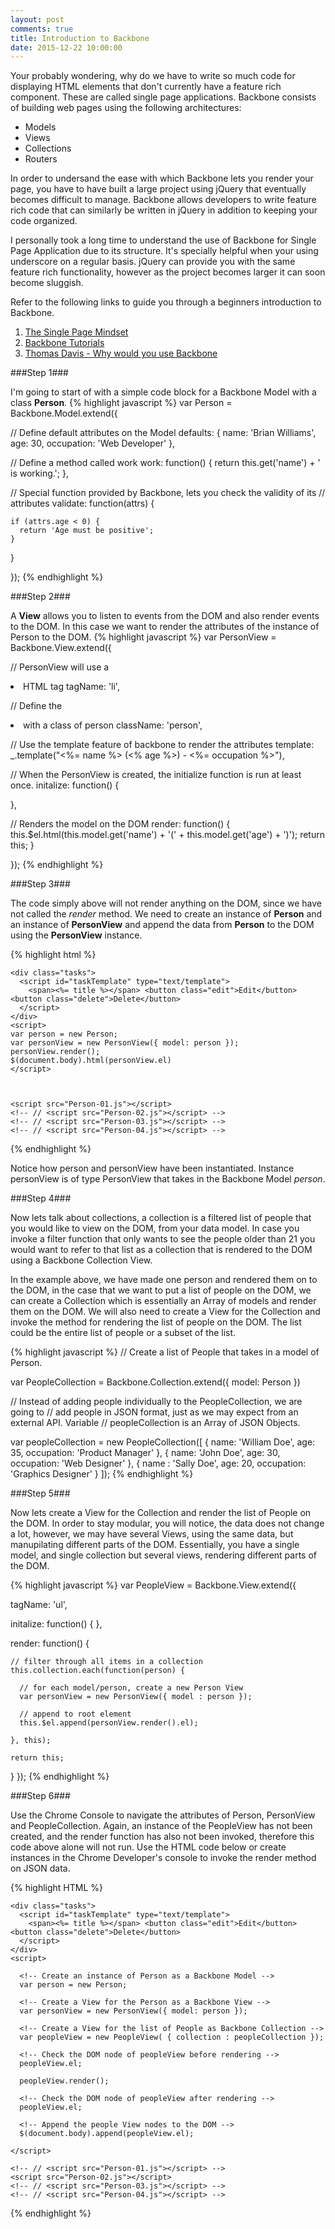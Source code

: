 ```yaml
---
layout: post
comments: true
title: Introduction to Backbone
date: 2015-12-22 10:00:00
---
```


Your probably wondering, why do we have to write so much code for displaying HTML elements that don't currently have a feature rich component. These are called single page applications. Backbone consists of building web pages using the following architectures:

- Models
- Views
- Collections
- Routers

In order to undersand the ease with which Backbone lets you render your page, you have to have built a large project using jQuery that eventually becomes difficult to manage. Backbone allows developers to write feature rich code that can similarly be written in jQuery in addition to keeping your code organized. 

I personally took a long time to understand the use of Backbone for Single Page Application due to its structure. It's specially helpful when your using underscore on a regular basis. jQuery can provide you with the same feature rich functionality, however as the project becomes larger it can soon become sluggish.

Refer to the following links to guide you through a beginners introduction to Backbone.

1. [The Single Page Mindset](https://singlepagebook.supportbee.com/chapters/single-page-mindset/)
2. [Backbone Tutorials](https://backbonetutorials.com/)
3. [Thomas Davis - Why would you use Backbone](https://cdnjs.com/libraries/backbone.js/tutorials/why-would-you-use-backbone)

###Step 1###

I'm going to start of with a simple code block for a Backbone Model with a class **Person**.
{% highlight javascript %}
var Person = Backbone.Model.extend({
  
  // Define default attributes on the Model
  defaults: {
    name: 'Brian Williams',
    age: 30,
    occupation: 'Web Developer'
  },

  // Define a method called work
  work: function() {
    return this.get('name') + ' is working.';
  },
  
  // Special function provided by Backbone, lets you check the validity of its
  // attributes
  validate: function(attrs) {

    if (attrs.age < 0) {
      return 'Age must be positive';
    }
  }

});
{% endhighlight %}

###Step 2###

A **View** allows you to listen to events from the DOM and also render events to the DOM. In this case we want to render the attributes of the instance of Person to the DOM.
{% highlight javascript %}
var PersonView = Backbone.View.extend({
  
  // PersonView will use a <li> HTML tag
  tagName: 'li',
  
  // Define the <li> with a class of person
  className: 'person',
  
  // Use the template feature of backbone to render the attributes
  template: _.template("<%= name %> (<% age %>) - <%= occupation %>"),
  
  // When the PersonView is created, the initialize function is run at least once.
  initalize: function() {

  },
  
  // Renders the model on the DOM
  render: function() {  
    this.$el.html(this.model.get('name') + '(' + this.model.get('age') + ')');
    return this;
  }

});
{% endhighlight %}

###Step 3###

The code simply above will not render anything on the DOM, since we have not called the *render* method. We need to create an instance of **Person** and an instance of **PersonView** and append the data from **Person** to the DOM using the **PersonView** instance.

{% highlight html %}

<!DOCTYPE html>
<html>
<body>
    <head>
       <link rel="stylesheet" href="bower_components/bootstrap.css">
   </head>
    <script src="bower_components/jquery/jquery.js"></script>
    <script src="bower_components/underscore/underscore.js"></script>
    <script src="bower_components/backbone/backbone.js"></script>

   <script id="personTemplate" type="text/template">
      <%= name %> (<%= age %>) - <%= occupation %>
   </script>
    
    <div class="tasks">
      <script id="taskTemplate" type="text/template">
        <span><%= title %></span> <button class="edit">Edit</button> <button class="delete">Delete</button>
      </script>
    </div>
    <script>
    var person = new Person;
    var personView = new PersonView({ model: person });
    personView.render();
    $(document.body).html(personView.el)
    </script>


    
    <script src="Person-01.js"></script>
    <!-- // <script src="Person-02.js"></script> -->
    <!-- // <script src="Person-03.js"></script> -->
    <!-- // <script src="Person-04.js"></script> -->

</body>
</html>
{% endhighlight %}

Notice how person and personView have been instantiated. Instance personView is of type PersonView that takes in the Backbone Model *person*.

###Step 4###

Now lets talk about collections, a collection is a filtered list of people that you would like to view on the DOM, from your data model. In case you invoke a filter function that only wants to see the people older than 21 you would want to refer to that list as a collection that is rendered to the DOM using a Backbone Collection View.

In the example above, we have made one person and rendered them on to the DOM, in the case that we want to put a list of people on the DOM, we can create a Collection which is essentially an Array of models and render them on the DOM. We will also need to create a View for the Collection and invoke the method for rendering the list of people on the DOM. The list could be the entire list of people or a subset of the list. 

{% highlight javascript %}
// Create a list of People that takes in a model of Person.

var PeopleCollection = Backbone.Collection.extend({ model: Person })

// Instead of adding people individually to the PeopleCollection, we are going to 
// add people in JSON format, just as we may expect from an external API. Variable
// peopleCollection is an Array of JSON Objects.

var peopleCollection = new PeopleCollection([
  {
    name: 'William Doe',
    age: 35,
    occupation: 'Product Manager'
  },
  {
    name: 'John Doe',
    age: 30,
    occupation: 'Web Designer'
  },
  {
    name : 'Sally Doe',
    age: 20,
    occupation: 'Graphics Designer'
  }
]);
{% endhighlight %}

###Step 5###

Now lets create a View for the Collection and render the list of People on the DOM. In order to stay modular, you will notice, the data does not change a lot, however, we may have several Views, using the same data, but manupilating different parts of the DOM. Essentially, you have a single model, and single collection but several views, rendering different parts of the DOM.

{% highlight javascript %}
var PeopleView = Backbone.View.extend({
  
  tagName: 'ul',

  initalize: function() {
  },

  render: function() {
    
    // filter through all items in a collection
    this.collection.each(function(person) {
      
      // for each model/person, create a new Person View
      var personView = new PersonView({ model : person });
      
      // append to root element
      this.$el.append(personView.render().el);
      
    }, this);

    return this;
  }
});
{% endhighlight %}

###Step 6###

Use the Chrome Console to navigate the attributes of Person, PersonView and PeopleCollection. Again, an instance of the PeopleView has not been created, and the render function has also not been invoked, therefore this code above alone will not run. Use the HTML code below or create instances in the Chrome Developer's console to invoke the render method on JSON data.

{% highlight HTML %}
<!DOCTYPE html>
<html>
<body>
    <head>
       <link rel="stylesheet" href="bower_components/bootstrap.css">
   </head>
    <script src="bower_components/jquery/jquery.js"></script>
    <script src="bower_components/underscore/underscore.js"></script>
    <script src="bower_components/backbone/backbone.js"></script>

   <script id="personTemplate" type="text/template">
      <%= name %> (<%= age %>) - <%= occupation %>
   </script>
    
    <div class="tasks">
      <script id="taskTemplate" type="text/template">
        <span><%= title %></span> <button class="edit">Edit</button> <button class="delete">Delete</button>
      </script>
    </div>
    <script>
      
      <!-- Create an instance of Person as a Backbone Model -->
      var person = new Person;
      
      <!-- Create a View for the Person as a Backbone View -->
      var personView = new PersonView({ model: person });
      
      <!-- Create a View for the list of People as Backbone Collection -->
      var peopleView = new PeopleView( { collection : peopleCollection });
      
      <!-- Check the DOM node of peopleView before rendering -->
      peopleView.el;
      
      peopleView.render();
      
      <!-- Check the DOM node of peopleView after rendering -->
      peopleView.el;
      
      <!-- Append the people View nodes to the DOM -->
      $(document.body).append(peopleView.el);
      
    </script>
    
    <!-- // <script src="Person-01.js"></script> -->
    <script src="Person-02.js"></script>
    <!-- // <script src="Person-03.js"></script> -->
    <!-- // <script src="Person-04.js"></script> -->

</body>
</html>
{% endhighlight %}